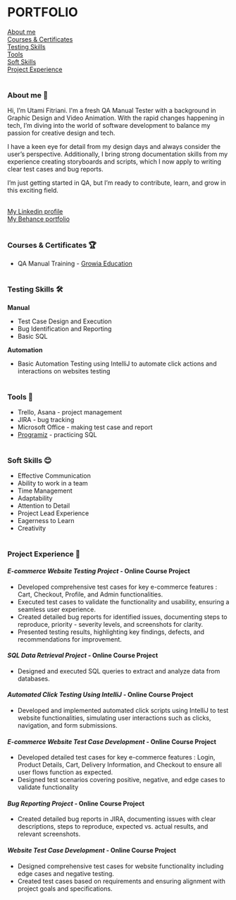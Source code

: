 # **PORTFOLIO**  
[About me](#about-me-)   
[Courses & Certificates](#courses--certificates-)  
[Testing Skills](#testing-skills-%EF%B8%8F)  
[Tools](#tools-)  
[Soft Skills](#soft-skills-)  
[Project Experience](#project-experience-) <br><br>

### **About me** 👋 

Hi, I’m Utami Fitriani. I'm a fresh QA Manual Tester with a background in Graphic Design and Video Animation. With the rapid changes happening in tech, I’m diving into the world of software development to balance my passion for creative design and tech. 

I have a keen eye for detail from my design days and always consider the user’s perspective. Additionally, I bring strong documentation skills from my experience creating storyboards and scripts, which I now apply to writing clear test cases and bug reports.  

I’m just getting started in QA, but I’m ready to contribute, learn, and grow in this exciting field. <br><br>

[My Linkedin profile](https://www.linkedin.com/in/utami-fitriani-hai/)  
[My Behance portfolio](https://www.behance.net/utamifitriani) <br><br>

### **Courses & Certificates** 🏆  
- QA Manual Training - [Growia Education](https://www.growia.education/id) <br><br>

### **Testing Skills** 🛠️  

**Manual**  
- Test Case Design and Execution
- Bug Identification and Reporting  
- Basic SQL  

**Automation**  
- Basic Automation Testing using IntelliJ to automate click actions and interactions on websites testing <br><br>
 
### **Tools** 🔧

- Trello, Asana - project management  
- JIRA - bug tracking  
- Microsoft Office - making test case and report  
- [Programiz](https://www.programiz.com/sql/online-compiler/) - practicing SQL <br><br>

### **Soft Skills** 😊  
- Effective Communication  
- Ability to work in a team  
- Time Management  
- Adaptability  
- Attention to Detail
- Project Lead Experience    
- Eagerness to Learn
- Creativity <br><br>

### **Project Experience** 💼    
#### *E-commerce Website Testing Project* - Online Course Project   
- Developed comprehensive test cases for key e-commerce features : Cart, Checkout, Profile, and Admin functionalities.  
- Executed test cases to validate the functionality and usability, ensuring a seamless user experience.  
- Created detailed bug reports for identified issues, documenting steps to reproduce, priority - severity levels, and screenshots for clarity.  
- Presented testing results, highlighting key findings, defects, and recommendations for improvement.

#### *SQL Data Retrieval Project* - Online Course Project  
- Designed and executed SQL queries to extract and analyze data from databases.

#### *Automated Click Testing Using IntelliJ* - Online Course Project  
- Developed and implemented automated click scripts using IntelliJ to test website functionalities, simulating user interactions such as clicks, navigation, and form submissions.  

#### *E-commerce Website Test Case Development* - Online Course Project  
- Developed detailed test cases for key e-commerce features :  Login, Product Details, Cart, Delivery Information, and Checkout to ensure all user flows function as expected.  
- Designed test scenarios covering positive, negative, and edge cases to validate functionality  

#### *Bug Reporting Project* - Online Course Project  
- Created detailed bug reports in JIRA, documenting issues with clear descriptions, steps to reproduce, expected vs. actual results, and relevant screenshots.  

#### *Website Test Case Development* - Online Course Project  
- Designed comprehensive test cases for website functionality including edge cases and negative testing.  
- Created test cases based on requirements and ensuring alignment with project goals and specifications.  

 



<!---
utami-fitriani/utami-fitriani is a ✨ special ✨ repository because its `README.md` (this file) appears on your GitHub profile.
You can click the Preview link to take a look at your changes.
--->
